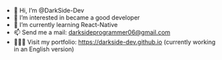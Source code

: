 - 👋 Hi, I’m @DarkSide-Dev
- 👀 I’m interested in became a good developer
- 🌱 I’m currently learning React-Native
- 📫 Send me a mail: darksideprogrammer06@gmail.com
- 👨🏾‍💻 Visit my portfolio: https://darkside-dev.github.io (currently working in an English version)

<!---
DarkSide-Dev/DarkSide-Dev is a ✨ special ✨ repository because its `README.md` (this file) appears on your GitHub profile.
You can click the Preview link to take a look at your changes.
--->

